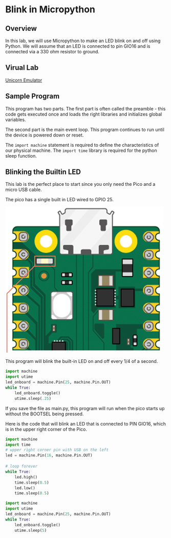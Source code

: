 # Blink in Micropython

## Overview
In this lab, we will use Micropython to make an LED blink on and off using Python. We will assume that an LED is connected to pin GIO16 and is connected via a 330 ohm resistor to ground.

## Virual Lab

[Unicorn Emulator](http://micropython.org/unicorn/)

## Sample Program

This program has two parts.  The first part is often called the preamble - this code gets executed once and loads the right libraries and initializes global variables.

The second part is the main event loop.  This program continues to run until the device is powered down or reset.

The ```import machine``` statement is required to define the characteristics of our physical machine.  The ```import time``` library is required for the python sleep function.

## Blinking the Builtin LED
This lab is the perfect place to start since you only need the Pico and a micro USB cable.

The pico has a single built in LED wired to GPIO 25.

![](img/builtin-led.png)

This program will blink the built-in LED on and off every 1/4 of a second.

```py
import machine
import utime
led_onboard = machine.Pin(25, machine.Pin.OUT)
while True:
    led_onboard.toggle()
    utime.sleep(.25)
```

If you save the file as main.py, this program will run when the pico starts up without the BOOTSEL being pressed.


Here is the code that will blink an LED that is connected to PIN GIO16, which is in the upper right corner of the Pico.

```py
import machine
import time
# upper right corner pin with USB on the left
led = machine.Pin(16, machine.Pin.OUT)

# loop forever
while True:
    led.high()
    time.sleep(0.5)
    led.low()
    time.sleep(0.5)
```



```py
import machine
import utime
led_onboard = machine.Pin(25, machine.Pin.OUT)
while True:
    led_onboard.toggle()
    utime.sleep(5)
```